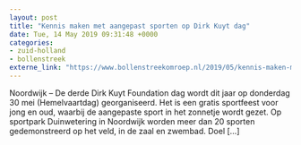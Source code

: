 ```yaml
---
layout: post
title: "Kennis maken met aangepast sporten op Dirk Kuyt dag"
date: Tue, 14 May 2019 09:31:48 +0000
categories: 
- zuid-holland 
- bollenstreek 
externe_link: "https://www.bollenstreekomroep.nl/2019/05/kennis-maken-met-aangepast-sporten-op-dirk-kuyt-dag/"
---
```


Noordwijk &#8211; De derde Dirk Kuyt Foundation dag wordt dit jaar op donderdag 30 mei (Hemelvaartdag) georganiseerd. Het is een gratis sportfeest voor jong en oud, waarbij de aangepaste sport in het zonnetje wordt gezet. Op sportpark Duinwetering in Noordwijk worden meer dan 20 sporten gedemonstreerd op het veld, in de zaal en zwembad. Doel [&#8230;]
